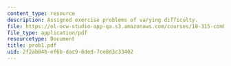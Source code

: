 ```yaml
---
content_type: resource
description: Assigned exercise problems of varying difficulty.
file: https://ol-ocw-studio-app-qa.s3.amazonaws.com/courses/18-315-combinatorial-theory-hyperplane-arrangements-fall-2004/2f2ab04bef6bdac98ded7ce8d3c33402_prob1.pdf
file_type: application/pdf
resourcetype: Document
title: prob1.pdf
uid: 2f2ab04b-ef6b-dac9-8ded-7ce8d3c33402
---
```

